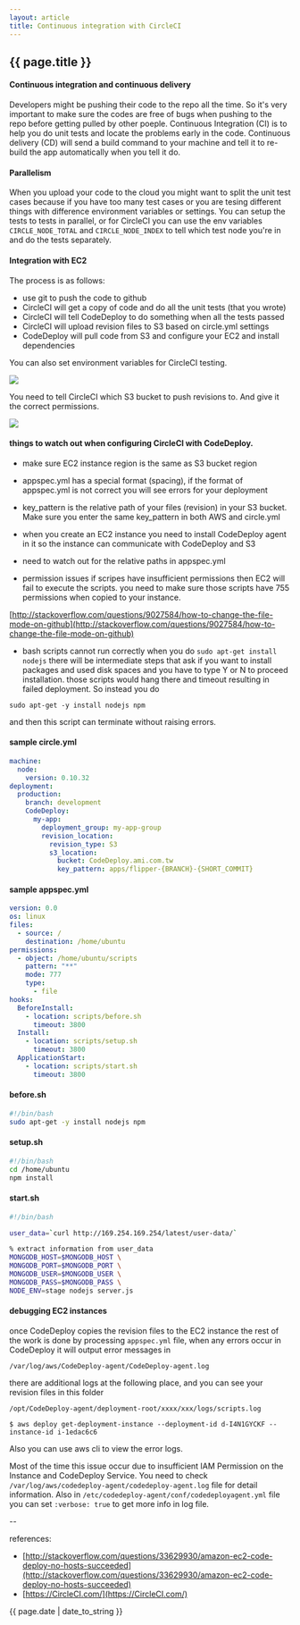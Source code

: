 ```yaml
---
layout: article
title: Continuous integration with CircleCI
---
```

## {{ page.title }}

#### Continuous integration and continuous delivery

Developers might be pushing their code to the repo all the time. So it's very important to make sure the codes are free of bugs when pushing to the repo before getting pulled by other poeple.  Continuous Integration (CI) is to help you do unit tests and locate the problems early in the code.  Continuous delivery (CD) will send a build command to your machine and tell it to re-build the app automatically when you tell it do. 

#### Parallelism

When you upload your code to the cloud you might want to split the unit test cases because if you have too many test cases or you are tesing different things with difference environment variables or settings.  You can setup the tests to tests in parallel, or for CircleCI you can use the env variables `CIRCLE_NODE_TOTAL` and `CIRCLE_NODE_INDEX` to tell which test node you're in and do the tests separately.

#### Integration with EC2

The process is as follows:

* use git to push the code to github
* CircleCI will get a copy of code and do all the unit tests (that you wrote)
* CircleCI will tell CodeDeploy to do something when all the tests passed
* CircleCI will upload revision files to S3 based on circle.yml settings
* CodeDeploy will pull code from S3 and configure your EC2 and install dependencies

You can also set environment variables for CircleCI testing.

![](http://i.stack.imgur.com/QNjVW.jpg)

You need to tell CircleCI which S3 bucket to push revisions to.  And give it the correct permissions. 

![](http://i.stack.imgur.com/B1AF8.jpg)


#### things to watch out when configuring CircleCI with CodeDeploy.

* make sure EC2 instance region is the same as S3 bucket region
* appspec.yml has a special format (spacing), if the format of appspec.yml is not correct you will see errors for your deployment
* key_pattern is the relative path of your files (revision) in your S3 bucket. Make sure you enter the same key_pattern in both AWS and circle.yml
* when you create an EC2 instance you need to install CodeDeploy agent in it so the instance can communicate with CodeDeploy and S3
* need to watch out for the relative paths in appspec.yml

* permission issues
if scripes have insufficient permissions then EC2 will fail to execute the scripts.  you need to make sure those scripts have 755 permissions when copied to your instance. 

[http://stackoverflow.com/questions/9027584/how-to-change-the-file-mode-on-github](http://stackoverflow.com/questions/9027584/how-to-change-the-file-mode-on-github)

* bash scripts cannot run correctly
when you do `sudo apt-get install nodejs` there will be intermediate steps that ask if you want to install packages and used disk spaces and you have to type Y or N to proceed installation. those scripts would hang there and timeout resulting in failed deployment. So instead you do

`sudo apt-get -y install nodejs npm`

and then this script can terminate without raising errors.

#### sample circle.yml

```yaml
machine:
  node:
    version: 0.10.32
deployment:
  production:
    branch: development
    CodeDeploy:
      my-app:
        deployment_group: my-app-group
        revision_location:
          revision_type: S3
          s3_location:
            bucket: CodeDeploy.ami.com.tw
            key_pattern: apps/flipper-{BRANCH}-{SHORT_COMMIT}
```

#### sample appspec.yml

```yaml
version: 0.0
os: linux
files:
  - source: /
    destination: /home/ubuntu
permissions:
  - object: /home/ubuntu/scripts
    pattern: "**"
    mode: 777
    type:
      - file
hooks:
  BeforeInstall:
    - location: scripts/before.sh
      timeout: 3800
  Install:
    - location: scripts/setup.sh
      timeout: 3800
  ApplicationStart:
    - location: scripts/start.sh
      timeout: 3800
```

#### before.sh

```bash
#!/bin/bash
sudo apt-get -y install nodejs npm
```

#### setup.sh

```bash
#!/bin/bash
cd /home/ubuntu
npm install
```

#### start.sh

```bash
#!/bin/bash

user_data=`curl http://169.254.169.254/latest/user-data/`

% extract information from user_data
MONGODB_HOST=$MONGODB_HOST \
MONGODB_PORT=$MONGODB_PORT \
MONGODB_USER=$MONGODB_USER \
MONGODB_PASS=$MONGODB_PASS \
NODE_ENV=stage nodejs server.js
```

#### debugging EC2 instances

once CodeDeploy copies the revision files to the EC2 instance the rest of the work is done by processing `appspec.yml` file, when any errors occur in CodeDeploy it will output error messages in 

`/var/log/aws/CodeDeploy-agent/CodeDeploy-agent.log` 

there are additional logs at the following place, and you can see your revision files in this folder

`/opt/CodeDeploy-agent/deployment-root/xxxx/xxx/logs/scripts.log`

```
$ aws deploy get-deployment-instance --deployment-id d-I4N1GYCKF --instance-id i-1edac6c6
```

Also you can use aws cli to view the error logs. 

Most of the time this issue occur due to insufficient IAM Permission on the Instance and CodeDeploy Service. You need to check `/var/log/aws/codedeploy-agent/codedeploy-agent.log` file for detail information. Also in `/etc/codedeploy-agent/conf/codedeployagent.yml` file you can set `:verbose: true` to get more info in log file.

--

references:

* [http://stackoverflow.com/questions/33629930/amazon-ec2-code-deploy-no-hosts-succeeded](http://stackoverflow.com/questions/33629930/amazon-ec2-code-deploy-no-hosts-succeeded)
* [https://CircleCI.com/](https://CircleCI.com/)

{{ page.date | date_to_string }}





